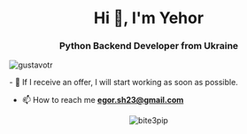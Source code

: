 <h1 align="center">Hi 👋, I'm Yehor</h1>
<h3 align="center">Python Backend Developer from Ukraine</h3>
<p align="left"> <img src="https://komarev.com/ghpvc/?username=gustavotr" alt="gustavotr" /> </p>
- 🔭 If I receive an offer, I will start working as soon as possible.

- 📫 How to reach me **egor.sh23@gmail.com**
<p align="center"><img src="https://github-readme-stats.vercel.app/api?username=gustavotr&show_icons=true](https://github-readme-stats.vercel.app/api?username=bity3pip&show_icons=true&theme=highcontrast)" alt="bite3pip" /></p>

